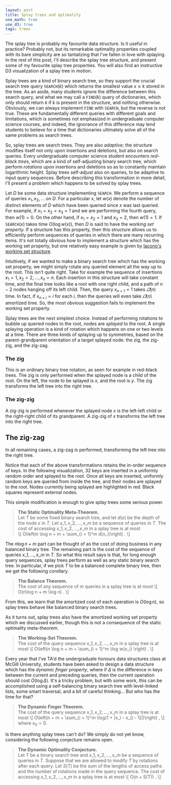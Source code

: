 ```yaml
---
layout: post
title: Splay trees and optimality
use_math: true
use_d3: true
tags: trees
---
```


The splay tree is probably my favourite data structure. Is it useful
in practice? Probably not, but its remarkable optimality properties
coupled with its bare simplicity are so tantalizing that I've fallen
in love with splaying. In the rest of this post, I'll describe the
splay tree structure, and present some of my favourite splay tree
properties. You will also find an instructive D3 visualization of a
splay tree in motion.

Splay trees are a kind of binary search tree, so they support the
crucial search tree query $\texttt{SEARCH}(k)$ which returns the
smallest value $x \ge k$ stored in the tree. As an aside, many
students ignore the difference between this search query, and what we
may call a $\texttt{FIND}(k)$ query of dictionaries, which only should
return $k$ if $k$ is present in the structure, and nothing
otherwise. Obviously, we can always implement $\texttt{FIND}$ with
$\texttt{SEARCH}$, but the reverse is not true. These are
fundamentally different queries with different goals and limitations,
which is sometimes not emphasized in undergraduate computer science
courses, and indeed, the ignorance of this difference may lend
students to believe for a time that dictionaries ultimately solve all
of the same problems as search trees.

So, splay trees are search trees. They are also *adaptive*; the
structure modifies itself not only upon insertions and deletions, but
also on search queries. Every undergraduate computer science student
encounters *red-black trees*, which are a kind of self-adjusting
binary search tree, which perform *rotations* upon insertions and
deletions so as to constantly maintain logarithmic height. Splay trees
self-adjust also on queries, to be adaptive to input query
sequences. Before describing this transformation in more detail, I'll
present a problem which happens to be solved by splay trees.

Let $D$ be some data structure implementing $\texttt{SEARCH}$. We
perform a sequence of queries $x_1, x_2, \dots$ on $D$. For a
particular $x$, let $w(x)$ denote the number of distinct elements of
$D$ which have been queried since $x$ was last queried. For example,
if $x_1 = x_2 = x_3 = 1$ and we are performing the fourth query, then
$w(1) = 0$. On the other hand, if $x_1 = x_2 = 1$ and $x_3 = 2$, then
$w(1) = 1$. If $\texttt{SEARCH}(x)$ takes time $O(\log w(x))$,
then $D$ is said to have the *working set property.* If a structure
has this property, then this structure allows us to efficiently
perform sequences of queries in which there are many recurring
items. It's not totally obvious how to implement a structure which has
the working set property, but one relatively easy example is given by
[Iacono's working set structure][iacono].

Intuitively, if we wanted to make a binary search tree which has the
working set property, we might simply rotate any queried element all
the way up to the root. This isn't quite right. Take for example the
sequence of insertions $x_1 = 1, x_2 = 2, \dots, x_n = n$. Each
insertion in this structure will take constant time, and the final
tree looks like a root with one right child, and a path of $n - 2$
nodes hanging off its left child. Then, the query $x_{n + 1} = 1$
takes $\varOmega(n)$ time. In fact, if $x_{n + i} = i$ for each $i$,
then the queries will even take $\varOmega(n)$ amortized time. So, the
most obvious suggestion fails to implement the working set property.

Splay trees are the next simplest choice. Instead of performing
rotations to bubble up queried nodes to the root, nodes are *splayed*
to the root. A single splaying operation is a kind of rotation which
happens on one or two levels at a time. There are three kinds of
splaying up to symmetries, based on the parent-grandparent orientation
of a target splayed node: the zig, the zig-zig, and the zig-zag.

### The zig

This is an ordinary binary tree rotation, as seen for example in
red-black trees. The zig is only performed when the splayed node is a
child of the root. On the left, the node to be splayed is $x$, and the
root is $y$. The zig transforms the left tree into the right tree.

<div id="zig" align="center"></div>
<script type="text/javascript" src="/assets/2019-07-27-splay-trees/zig.min.js"></script>

### The zig-zig

A zig-zig is performed whenever the splayed node $x$ is the left-left
child or the right-right child of its grandparent. A zig-zig of $x$
transforms the left tree into the right tree.

<div id="zigzig" align="center"></div>
<script type="text/javascript" src="/assets/2019-07-27-splay-trees/zigzig.min.js"></script>

## The zig-zag

In all remaining cases, a zig-zag is performed, transforming the left
tree into the right tree.

<div id="zigzag" align="center"></div>
<script type="text/javascript" src="/assets/2019-07-27-splay-trees/zigzag.min.js"></script>

Notice that each of the above transformations retains the in-order
sequence of keys. In the following visualization, 32 keys are inserted
in a uniformly random order and splayed to the root. Once all keys are
inserted, uniformly random keys are queried from inside the tree, and
their nodes are splayed to the root. Nodes currently being splayed are
highlighted in red. Black squares represent external nodes.

<div id="splay" align="center"></div>
<script type="text/javascript" src="/assets/2019-07-27-splay-trees/splay.min.js"></script>

This simple modification is enough to give splay trees some serious
power.

>**The Static Optimality Meta-Theorem.**  
> Let $T$ be some fixed binary search tree, and let $d(x)$ be the depth of the node $x$ in $T$. Let $x\_1, x\_2, \dots, x\_m$ be a sequence of queries in $T$. The cost of accessing $x\_1, x\_2, \dots, x\_m$ in a splay tree is at most  
>\\[
>	O\left(n \log n + m + \sum\_{i = 1}^m d(x\_i)\right) .
>\\]

The $n \log n + m$ part can be thought of as the cost of doing
business in any balanced binary tree. The remaining part is the cost
of the sequence of queries $x\_1, \dots, x\_m$ in $T$. So what this
result says is that, for long enough query sequences, splay trees
perform as well as any static binary search tree. In particular, if we
pick $T$ to be a balanced complete binary tree, then we get the
following corollary.

>**The Balance Theorem.**  
> The cost of any sequence of $m$ queries in a splay tree is at most
>\\[
>	O(n\log n + m \log n) .
>\\]

From this, we learn that the amortized cost of each operation is
$O(\log n)$, so splay trees behave like balanced binary search trees.

As it turns out, splay trees also have the amortized working set
property which we discussed earlier, though this is not a consequence
of the static optimality meta-theorem.

>**The Working-Set Theorem.**  
> The cost of the query sequence $x\_1, x\_2, \dots, x\_m$ in a splay tree is at most
>\\[
>	O\left(n \log n + m + \sum_{i = 1}^m \log w(x\_i) \right) .
>\\]

Every year that I've TA'd the undergraduate honours data structures
class at McGill University, students have been asked to design a data
structure which has the *dynamic finger property*, where if $\Delta$
is the difference in keys between the current and preceding queries,
then the current operation should cost $O(\log \Delta)$. It's a
tricky problem, but with some work, this can be accomplished using
a self-balancing binary search tree with level-linked lists, some
smart traversal, and a bit of careful thinking... But who has the time
for that?

>**The Dynamic Finger Theorem.**  
> The cost of the query sequence $x\_1, x\_2, \dots, x\_m$ in a splay tree is at most
>\\[
>	O\left(n + m + \sum_{i = 1}^m \log(1 + |x_i - x_{i - 1}|)\right) ,
>\\]
> where $x_0 = 0$.

Is there anything splay trees can't do? We simply do not yet know,
considering the following conjecture remains open.

>**The Dynamic Optimality Conjecture.**  
> Let $T$ be a binary search tree and $x\_1, x\_2, \dots, x\_m$ be a sequence of queries in $T$. Suppose that we are allowed to modify $T$ by rotations after each query. Let $S(T)$ be the sum of the lengths of access paths and the number of rotations made in the query sequence. The cost of accessing $x\_1, x\_2, \dots, x\_m$ in a splay tree is at most
> \\[
>	O(n + S(T)) .
> \\]

[iacono]: https://en.wikipedia.org/wiki/Iacono%27s_working_set_structure